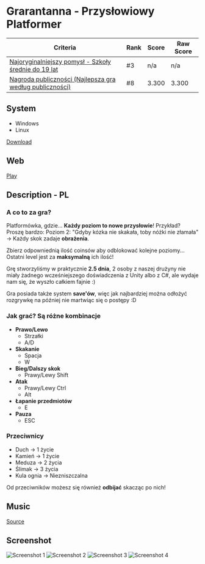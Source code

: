 # Grarantanna - Przysłowiowy Platformer

| Criteria                                                                                                                                                 | Rank | Score | Raw Score |
| -------------------------------------------------------------------------------------------------------------------------------------------------------- | ---- | ----- | --------- |
| [Najoryginalniejszy pomysł - Szkoły średnie do 19 lat](https://itch.io/jam/grarantanna-game-jam/results/najoryginalniejszy-pomys-szkoy-rednie-do-19-lat) | #3   | n/a   | n/a       |
| [Nagroda publiczności (Najlepsza gra według publiczności)](https://itch.io/jam/grarantanna-game-jam/results)                                             | #8   | 3.300 | 3.300     |

## System

- Windows
- Linux

[Download](https://kacperu.itch.io/przyslowiowy-platformer)

## Web

[Play](https://game.kacpers.pl)

## Description - PL

### A co to za gra?

Platformówka, gdzie... **Każdy poziom to nowe przysłowie**! Przykład? Proszę bardzo: Poziom 2: "Gdyby kózka nie skakała, toby nóżki nie złamała" -> Każdy skok zadaje **obrażenia**.

Zbierz odpowniednią ilość coinsów aby odblokować kolejne poziomy... Ostatni level jest za **maksymalną** ich ilość!

Grę stworzyliśmy w praktycznie **2.5 dnia**, 2 osoby z naszej drużyny nie miały żadnego wcześniejszego doświadczenia z Unity albo z C#, ale wydaje nam się, że wyszło całkiem fajnie :)

Gra posiada także system **save'ów**, więc jak najbardziej można odłożyć rozgrywkę na później nie martwiąc się o postępy :D

### Jak grać? Są różne kombinacje

- **Prawo/Lewo**
  - Strzałki
  - A/D
- **Skakanie**
  - Spacja
  - W
- **Bieg/Dalszy skok**
  - Prawy/Lewy Shift
- **Atak**
  - Prawy/Lewy Ctrl
  - Alt
- **Łapanie przedmiotów**
  - E
- **Pauza**
  - ESC

### Przeciwnicy

- Duch -> 1 życie
- Kamień -> 1 życie
- Meduza -> 2 życia
- Ślimak -> 3 życia
- Kula ognia -> Niezniszczalna

Od przeciwników możesz się również **odbijać** skacząc po nich!

## Music

[Source](https://hastebin.com/orucovozay)

## Screenshot

![Screenshot 1](https://img.itch.zone/aW1hZ2UvNTk0OTA1LzMxNDgyMDEuanBn/original/L8fN7R.jpg)
![Screenshot 2](https://img.itch.zone/aW1hZ2UvNTk0OTA1LzMxNDgyMDIuanBn/original/%2BKp0N%2F.jpg)
![Screenshot 3](https://img.itch.zone/aW1hZ2UvNTk0OTA1LzMxNDgyMDMuanBn/original/bEnm9p.jpg)
![Screenshot 4](https://img.itch.zone/aW1hZ2UvNTk0OTA1LzMxNDgyMTcucG5n/original/NI%2Fhy%2F.png)
